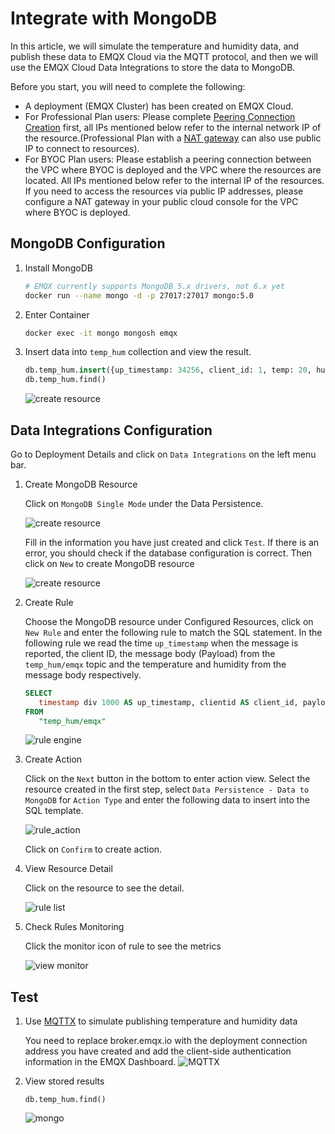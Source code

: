 # Integrate with MongoDB

In this article, we will simulate the temperature and humidity
data, and publish these data to EMQX Cloud via the MQTT protocol, and then we will use the EMQX Cloud
Data Integrations to store the data to MongoDB.

Before you start, you will need to complete the following:

- A deployment (EMQX Cluster) has been created on EMQX Cloud.
- For Professional Plan users: Please complete [Peering Connection Creation](../deployments/vpc_peering.md) first, all IPs mentioned below refer to the internal network IP of the resource.(Professional Plan with a [NAT gateway](../vas/nat-gateway.md) can also use public IP to connect to resources).
- For BYOC Plan users: Please establish a peering connection between the VPC where BYOC is deployed and the VPC where the resources are located. All IPs mentioned below refer to the internal IP of the resources. If you need to access the resources via public IP addresses, please configure a NAT gateway in your public cloud console for the VPC where BYOC is deployed.

## MongoDB Configuration

1. Install MongoDB
   
   ```bash
   # EMQX currently supports MongoDB 5.x drivers, not 6.x yet
   docker run --name mongo -d -p 27017:27017 mongo:5.0
   ```

3. Enter Container
   
   ```bash
   docker exec -it mongo mongosh emqx
   ```
4. Insert data into `temp_hum` collection and view the result.
   
   ```sql
   db.temp_hum.insert({up_timestamp: 34256, client_id: 1, temp: 20, hum: 33})
   db.temp_hum.find()
   ```
   ![create resource](./_assets/mongodb_view.png)

## Data Integrations Configuration

Go to Deployment Details and click on `Data Integrations` on the left menu bar.

1. Create MongoDB Resource

   Click on `MongoDB Single Mode` under the Data Persistence.

   ![create resource](./_assets/mongodb.png)

   Fill in the information you have just created and click `Test`. If there is an error, you should check if the database configuration is correct. Then click on `New` to create MongoDB resource

   ![create resource](./_assets/mongo_create_resource.png)

2. Create Rule

   Choose the MongoDB resource under Configured Resources, click on `New Rule` and enter the following rule to match the SQL statement. In the following rule we read the time `up_timestamp` when the message is reported, the client ID, the message body (Payload) from the `temp_hum/emqx` topic and the temperature and humidity from the message body respectively.

   ```sql
   SELECT 
      timestamp div 1000 AS up_timestamp, clientid AS client_id, payload.temp AS temp, payload.hum AS hum
   FROM
      "temp_hum/emqx"
   ```

   ![rule engine](./_assets/postgresql_new_rule.png)


3. Create Action

   Click on the `Next` button in the bottom to enter action view. Select the resource created in the first step, select `Data Persistence - Data to MongoDB` for `Action Type` and enter the following data to insert into the SQL template.

   ![rule_action](./_assets/mongo_add_action.png)

   Click on `Confirm` to create action.

4. View Resource Detail

   Click on the resource to see the detail.

   ![rule list](./_assets/mongo_resource_detail.png)


5. Check Rules Monitoring

   Click the monitor icon of rule to see the metrics

   ![view monitor](./_assets/mongo_monitor.png)


## Test

1. Use [MQTTX](https://mqttx.app/) to simulate publishing temperature and humidity data

   You need to replace broker.emqx.io with the deployment connection address you have created and add the client-side authentication information in the EMQX Dashboard.
   ![MQTTX](./_assets/mongo_connect.png)

2. View stored results
   
   ```
   db.temp_hum.find()
   ```
   ![mongo](./_assets/mongo_result.png)
